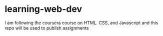 # learning-web-dev
I am following the coursera course on HTML. CSS, and Javascript and this repo will be used to publish assignments

